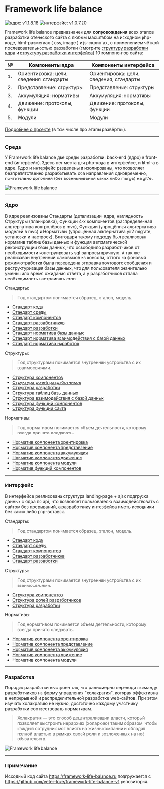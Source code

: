 # Framework life balance 

![ядро: v1.1.8.18](https://img.shields.io/badge/Ядро-v1.1.8.18-blue.svg) ![интерфейс: v1.0.7.20](https://img.shields.io/badge/Интерфейс-v1.0.7.20-blue.svg)

Framework life balance предназначен для **сопровождения** всех этапов разработки отеческого сайта с любым масштабом на исходном php-коде, html-разметках ( css, image ) и js-скриптах, с применением чёткой последовательностью разработки (смотрите <a target="_blank" href="/Компоненты ядра/2.Представление/Структуры/Основа/Структура разработки.md">структуру разработки ядра</a> и <a target="_blank" href="/Компоненты интерфейса/2.Представление/Структуры/Основа/Структура разработки.md">структуру разработки интерфейса</a>) 10 компонентов сайта:

| № | Компоненты ядра | Компоненты интерфейса
 ------------- |  ------------- | ------------- | 
| 1. | Ориентировка: цели, сведения, стандарты | Ориентировка: цели, сведения, стандарты
| 2. | Представление: структуры | Представление: структуры
| 3. | Аккумуляция: нормативы | Аккумуляция: нормативы
| 4. | Движение: протоколы, функции | Движение: протоколы, функции
| 5. | Модули | Модули

<a target="_blank" href="https://framework-life-balance.ru/#about">Подробнее о проекте</a> (в том числе про этапы развёртки).


<hr>

### Среда

У Framework life balance две среды разработки: back-end (ядро) и front-end (интерфейс). Здесь нет места для php-кода в интерфейсе, и html-а в ядре. Ядро и интерфейс разделены и изолированы, что позволяет безпрепятственно разрабатывать оба направления одновременно, почтительно дополняя (без возникновения каких либо merge) на git'e.

![Framework life balance](https://framework-life-balance.ru/Компоненты%20интерфейса/2.Представление/Картинки/slider/slide1_bg.jpg)

<hr>

### Ядро

В ядре реализованы Стандарты (детализации) ядра, наглядность Структуры (планировка), Функции 4-х компонентов (распределенная альтернатива контролёров в mvc), Функции (упрощённая альтернатива моделей в mvc) и Нормативы (упрощённая альтернатива yii2 migrate, установки и настроек). Благодаря такому подходу был реализован норматив таблиц базы данных и функция автоматической реконструкции базы данных, что освободило разработчиков от необходимости конструировать sql-запросы вручную. А так же реализован внутренний самовызов из консоли, оттого на фоновый режим отработки была переведена отправка почтового сообщения и реструктуризация базы данных, что для пользователя значительно уменьшило время ожидания ответа, а у разработчиков отпала необходимость настраивать cron.

Стандарты: 

> Под стандартом понимается образец, эталон, модель.

- <a target="_blank" href="/Компоненты ядра/1.Ориентировка/Стандарты/Основа/1.Стандарт кода.md">Стандарт кода</a>
- <a target="_blank" href="/Компоненты ядра/1.Ориентировка/Стандарты/Основа/2.Стандарт среды.md">Стандарт среды</a>
- <a target="_blank" href="/Компоненты ядра/1.Ориентировка/Стандарты/Основа/4.Стандарт компонентов.md">Стандарт компонентов</a>
- <a target="_blank" href="/Компоненты ядра/1.Ориентировка/Стандарты/Основа/3.Стандарт разработчиков.md">Стандарт разработчиков</a>
- <a target="_blank" href="/Компоненты ядра/1.Ориентировка/Стандарты/Основа/5.Стандарт разработки.md">Стандарт разработки</a>
- <a target="_blank" href="/Компоненты ядра/1.Ориентировка/Стандарты/Нормативы/Стандарт норматива базы данных.md">Стандарт норматива базы данных</a>
- <a target="_blank" href="/Компоненты ядра/1.Ориентировка/Стандарты/Нормативы/Стандарт норматива взаимодействия с базой данных.md">Стандарт норматива взаимодействия с базой данных</a>
- <a target="_blank" href="/Компоненты ядра/1.Ориентировка/Стандарты/Нормативы/Стандарт норматива наработок.md">Стандарт норматива наработок</a>


Структуры:

> Под структурами понимается внутреннии устройства с их взаимосвязями.

- <a target="_blank" href="/Компоненты ядра/2.Представление/Структуры/Основа/Структура компонентов.md">Структура компонентов</a>
- <a target="_blank" href="/Компоненты ядра/2.Представление/Структуры/Основа/Структура ролей разработчиков.md">Структура ролей разработчиков</a>
- <a target="_blank" href="/Компоненты ядра/2.Представление/Структуры/Основа/Структура разработки.md">Структура разработки</a>
- <a target="_blank" href="/Компоненты ядра/2.Представление/Структуры/База данных/Структура таблиц базы данных.md">Структура таблиц базы данных</a>
- <a target="_blank" href="/Компоненты ядра/2.Представление/Структуры/База данных/Структура взаимодействия с базой данных.md">Структура взаимодействия с базой данных</a>
- <a target="_blank" href="/Компоненты ядра/2.Представление/Структуры/Функции/Структура функций компонентов.md">Структура функций компонентов</a>
- <a target="_blank" href="/Компоненты ядра/2.Представление/Структуры/Функции/Структура функций сайта.md">Структура функций сайта</a>


Нормативы:

> Под нормативом понимается объем деятельности, которому всегда принято следовать.

- <a target="_blank" href="/Компоненты ядра/3.Аккумуляция/Нормативы/Компоненты/1.Норматив компонента орентировка.md">Норматив компонента орентировка</a>
- <a target="_blank" href="/Компоненты ядра/3.Аккумуляция/Нормативы/Компоненты/2.Норматив компонента представление.md">Норматив компонента представление</a>
- <a target="_blank" href="/Компоненты ядра/3.Аккумуляция/Нормативы/Компоненты/3.Норматив компонента аккумуляция.md">Норматив компонента аккумуляция</a>
- <a target="_blank" href="/Компоненты ядра/3.Аккумуляция/Нормативы/Компоненты/4.Норматив компонента движение.md">Норматив компонента движение</a>
- <a target="_blank" href="/Компоненты ядра/3.Аккумуляция/Нормативы/Компоненты/5.Норматив компонента модули.md">Норматив компонента модули</a>
- <a target="_blank" href="/Компоненты ядра/3.Аккумуляция/Нормативы/Функции/Норматив функций компонентов.md">Норматив функций компонентов</a>

<hr>

### Интерфейс

В интерфейсе реализована структура landing-page + ajax подгрузка данных с ядра по api, что позволяет пользователю взаимодействовать с сайтом без прерываний, а разработчику интерфейса иметь исходники без каких либо php-вставок.

Стандарты: 

> Под стандартом понимается образец, эталон, модель.

- <a target="_blank" href="/Компоненты интерфейса/1.Ориентировка/Стандарты/Основа/1.Стандарт кода.md">Стандарт кода</a>
- <a target="_blank" href="/Компоненты интерфейса/1.Ориентировка/Стандарты/Основа/2.Стандарт среды.md">Стандарт среды</a>
- <a target="_blank" href="/Компоненты интерфейса/1.Ориентировка/Стандарты/Основа/4.Стандарт компонентов.md">Стандарт компонентов</a>
- <a target="_blank" href="/Компоненты интерфейса/1.Ориентировка/Стандарты/Основа/3.Стандарт разработчиков.md">Стандарт разработчиков</a>
- <a target="_blank" href="/Компоненты интерфейса/1.Ориентировка/Стандарты/Основа/5.Стандарт разработки.md">Стандарт разработки</a>

Структуры:

> Под структурами понимается внутреннии устройства с их взаимосвязями.

- <a target="_blank" href="/Компоненты интерфейса/2.Представление/Структуры/Основа/Структура компонентов.md">Структура компонентов</a>
- <a target="_blank" href="/Компоненты интерфейса/2.Представление/Структуры/Основа/Структура ролей разработчиков.md">Структура ролей разработчиков</a>
- <a target="_blank" href="/Компоненты интерфейса/2.Представление/Структуры/Основа/Структура разработки.md">Структура разработки</a>

Нормативы:

> Под нормативом понимается объем деятельности, которому всегда принято следовать.

- <a target="_blank" href="/Компоненты интерфейса/3.Аккумуляция/Нормативы/Компоненты/1.Норматив компонента орентировка.md">Норматив компонента орентировка</a>
- <a target="_blank" href="/Компоненты интерфейса/3.Аккумуляция/Нормативы/Компоненты/2.Норматив компонента представление.md">Норматив компонента представление</a>
- <a target="_blank" href="/Компоненты интерфейса/3.Аккумуляция/Нормативы/Компоненты/3.Норматив компонента аккумуляция.md">Норматив компонента аккумуляция</a>
- <a target="_blank" href="/Компоненты интерфейса/3.Аккумуляция/Нормативы/Компоненты/4.Норматив компонента движение.md">Норматив компонента движение</a>
- <a target="_blank" href="/Компоненты интерфейса/3.Аккумуляция/Нормативы/Компоненты/5.Норматив компонента модули.md">Норматив компонента модули</a>

<hr>

### Разработка

Порядок разработки выстроен так, что равномерно переводит команду разработчиков на форму управления "холакратия", которая эффективна в непрерывной и распределительной разработке web-сайтов. При этом изучать холакратию не нужно, достаточно каждому участнику разработки соотвествовать нормативам.

> Холакратия — это способ децентрализации власти, который позволяет выстроить иерархию (холархию) таким образом, чтобы каждый сотрудник мог влиять на жизнь компании и обладал полной властью в рамках своей роли и возложенных на неё обязательств.


![Framework life balance](https://framework-life-balance.ru/Компоненты%20интерфейса/2.Представление/Картинки/illustrators/4values.jpg)

<hr>

### Примечание

Исходный код сайта https://framework-life-balance.ru подгружается с https://github.com/veter-love/framework-life-balance-v1 репозитория.